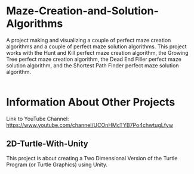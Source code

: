 # Maze-Creation-and-Solution-Algorithms
A project making and visualizing a couple of perfect maze creation algorithms and a couple of perfect maze solution algorithms.
This project works with the Hunt and Kill perfect maze creation algorithm, the Growing Tree perfect maze creation algorithm, the Dead End Filler perfect maze solution algorithm, and the Shortest Path Finder perfect maze solution algorithm.
<br />
<br />
# Information About Other Projects <br />
Link to YouTube Channel: https://www.youtube.com/channel/UCOnHMcTYB7Po4chwtugLfyw <br />
## 2D-Turtle-With-Unity <br />
This project is about creating a Two Dimensional Version of the Turtle Program (or Turtle Graphics) using Unity.
